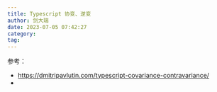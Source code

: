 ```yaml
---
title: Typescript 协变、逆变
author: 剑大瑞
date: 2023-07-05 07:42:27
category:
tag:
---
```



参考： 

- https://dmitripavlutin.com/typescript-covariance-contravariance/
- 